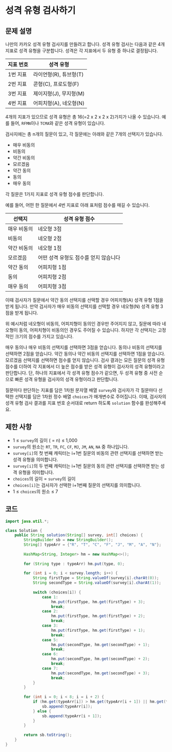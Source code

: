 # 성격 유형 검사하기

## 문제 설명
나만의 카카오 성격 유형 검사지를 만들려고 합니다.
성격 유형 검사는 다음과 같은 4개 지표로 성격 유형을 구분합니다. 성격은 각 지표에서 두 유형 중 하나로 결정됩니다.

|지표 번호	|성격 유형|
|-|-|
|1번 지표|	라이언형(R), 튜브형(T)|
|2번 지표|	콘형(C), 프로도형(F)|
|3번 지표|제이지형(J), 무지형(M)|
|4번 지표|	어피치형(A), 네오형(N)|
4개의 지표가 있으므로 성격 유형은 총 16(=2 x 2 x 2 x 2)가지가 나올 수 있습니다. 예를 들어, `RFMN`이나 `TCMA`와 같은 성격 유형이 있습니다.

검사지에는 총 n개의 질문이 있고, 각 질문에는 아래와 같은 7개의 선택지가 있습니다.

- 매우 비동의
- 비동의
- 약간 비동의
- 모르겠음
- 약간 동의
- 동의
- 매우 동의

각 질문은 1가지 지표로 성격 유형 점수를 판단합니다.

예를 들어, 어떤 한 질문에서 4번 지표로 아래 표처럼 점수를 매길 수 있습니다.

|선택지|성격 유형 점수|
|-|-|
|매우 비동의|	네오형 3점|
|비동의|	네오형 2점|
|약간 비동의|	네오형 1점|
|모르겠음|	어떤 성격 유형도 점수를 얻지 않습니다|
|약간 동의|	어피치형 1점|
|동의|	어피치형 2점|
|매우 동의|	어피치형 3점|

이때 검사자가 질문에서 약간 동의 선택지를 선택할 경우 어피치형(A) 성격 유형 1점을 받게 됩니다. 만약 검사자가 매우 비동의 선택지를 선택할 경우 네오형(N) 성격 유형 3점을 받게 됩니다.

위 예시처럼 네오형이 비동의, 어피치형이 동의인 경우만 주어지지 않고, 질문에 따라 네오형이 동의, 어피치형이 비동의인 경우도 주어질 수 있습니다.
하지만 각 선택지는 고정적인 크기의 점수를 가지고 있습니다.

매우 동의나 매우 비동의 선택지를 선택하면 3점을 얻습니다.
동의나 비동의 선택지를 선택하면 2점을 얻습니다.
약간 동의나 약간 비동의 선택지를 선택하면 1점을 얻습니다.
모르겠음 선택지를 선택하면 점수를 얻지 않습니다.
검사 결과는 모든 질문의 성격 유형 점수를 더하여 각 지표에서 더 높은 점수를 받은 성격 유형이 검사자의 성격 유형이라고 판단합니다. 단, 하나의 지표에서 각 성격 유형 점수가 같으면, 두 성격 유형 중 사전 순으로 빠른 성격 유형을 검사자의 성격 유형이라고 판단합니다.

질문마다 판단하는 지표를 담은 1차원 문자열 배열 `survey`와 검사자가 각 질문마다 선택한 선택지를 담은 1차원 정수 배열 `choices`가 매개변수로 주어집니다. 이때, 검사자의 성격 유형 검사 결과를 지표 번호 순서대로 return 하도록 `solution` 함수를 완성해주세요.

## 제한 사항
- 1 ≤ `survey`의 길이 ( = n) ≤ 1,000
- `survey`의 원소는 `RT`, `TR`, `FC`, `CF`, `MJ`, `JM`, `AN`, `NA` 중 하나입니다.
- `survey[i]`의 첫 번째 캐릭터는 i+1번 질문의 비동의 관련 선택지를 선택하면 받는 성격 유형을 의미합니다.
- `survey[i]`의 두 번째 캐릭터는 i+1번 질문의 동의 관련 선택지를 선택하면 받는 성격 유형을 의미합니다.
- `choices`의 길이 = `survey`의 길이
- `choices[i]`는 검사자가 선택한 i+1번째 질문의 선택지를 의미합니다.
- 1 ≤ `choices`의 원소 ≤ 7

## 코드
```java
import java.util.*;

class Solution {
    public String solution(String[] survey, int[] choices) {
        StringBuilder sb = new StringBuilder();
        String[] typeArr = {"R", "T", "C", "F", "J", "M", "A", "N"};
        
        HashMap<String, Integer> hm = new HashMap<>();
        
        for (String type : typeArr) hm.put(type, 0);
        
        for (int i = 0; i < survey.length; i++) {
            String firstType = String.valueOf(survey[i].charAt(0));
            String secondType = String.valueOf(survey[i].charAt(1));
            
            switch (choices[i]) {
                case 1:
                    hm.put(firstType, hm.get(firstType) + 3);
                    break;
                case 2:
                    hm.put(firstType, hm.get(firstType) + 2);
                    break;
                case 3:
                    hm.put(firstType, hm.get(firstType) + 1);
                    break;
                case 5:
                    hm.put(secondType, hm.get(secondType) + 1);
                    break;
                case 6:
                    hm.put(secondType, hm.get(secondType) + 2);
                    break;
                case 7:
                    hm.put(secondType, hm.get(secondType) + 3);
                    break;
            }
        }
        
        for (int i = 0; i < 8; i = i + 2) {
            if (hm.get(typeArr[i]) > hm.get(typeArr[i + 1]) || hm.get(typeArr[i]) == hm.get(typeArr[i + 1])) {
                sb.append(typeArr[i]);
            } else {
                sb.append(typeArr[i + 1]);
            }
        }
        
        return sb.toString();
    }
}
```